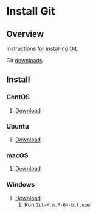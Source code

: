 # Install Git

## Overview

Instructions for installing [Git](https://git-scm.com/).

Git [downloads](https://git-scm.com/downloads).

## Install

### CentOS

1. [Download](https://git-scm.com/download/linux)

### Ubuntu

1. [Download](https://git-scm.com/download/linux)

### macOS

1. [Download](https://git-scm.com/download/mac)

### Windows

1. [Download](https://git-scm.com/download/win)
    1. Run `Git-M.m.P-64-bit.exe`
